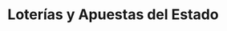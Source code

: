 ---
title: "Loterías y Apuestas del Estado"
url: /ferrol/loterias-y-apuestas-del-estado/
shop: lotería
---